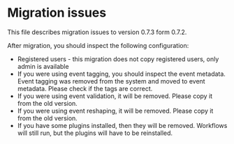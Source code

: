 # Migration issues

This file describes migration issues to version 0.7.3 form 0.7.2.

After migration, you should inspect the following configuration:

* Registered users - this migration does not copy registered users, only admin is available
* If you were using event tagging, you should inspect the event metadata. Event tagging was removed from the system and moved to event metadata. Please check if the tags are correct.
* If you were using event validation, it will be removed. Please copy it from the old version.
* If you were using event reshaping, it will be removed. Please copy it from the old version.
* If you have some plugins installed, then they will be removed. Workflows will still run, but the plugins will have to be reinstalled.
